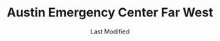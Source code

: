 ---
layout: location-page
date: Last Modified
description: "Local COVID-19 testing is available at Austin Emergency Center Far West in Austin, Texas, USA."
permalink: "locations/texas/austin/austin-emergency-center-far-west/"
tags:
  - locations
  - texas
title: Austin Emergency Center Far West
state: Texas
stateAbbr: TX
hood: "Austin"
address: "3563 Far West Blvd"
city: "Austin"
zip: "78731"
mapUrl: "http://maps.apple.com/?q=Austin+Emergency+Center+Far+West&address=3563+Far+West+Blvd,Austin,Texas,78731"
locationType: Drive-thru
phone: "512-481-2321 "
website: "https://austiner.com/"
onlineBooking: true
closed: undefined
closedUpdate: April 17th, 2020
notes: "Open to all."
days: Everyday
hours: 8AM-8PM
ctaMessage: Schedule a test
ctaUrl: "https://austiner.com/"
---